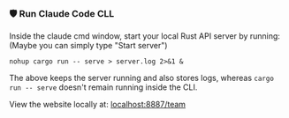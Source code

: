 ### 🛡️ Run Claude Code CLL

Inside the claude cmd window, start your local Rust API server by running:
(Maybe you can simply type "Start server")

	nohup cargo run -- serve > server.log 2>&1 &

The above keeps the server running and also stores logs,
whereas `cargo run -- serve` doesn't remain running inside the CLI.

View the website locally at: [localhost:8887/team](http://localhost:8887/team/)

<!--
  # Check if server is running
  curl http://localhost:8081/api/health

  # Stop the background server
  lsof -ti:8081 | xargs kill -9

  # View server logs
  tail -f server.log
-->